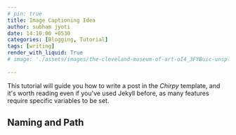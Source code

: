 ```yaml
---
# pin: true
title: Image Captioning Idea
author: subham jyoti
date: 14:10:00 +0530
categories: [Blogging, Tutorial]
tags: [writing]
render_with_liquid: True
# image: './assets/images/the-cleveland-museum-of-art-oI4_3FYBuic-unsplash.jpg'
    
---
```

This tutorial will guide you how to write a post in the _Chirpy_ template, and it's worth reading even if you've used Jekyll before, as many features require specific variables to be set.

## Naming and Path